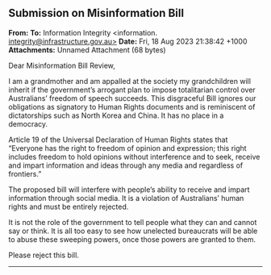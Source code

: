 ## Submission on Misinformation Bill

**From:**
**To:** Information Integrity <information. [integrity@infrastructure.gov.au>](mailto:information._integrity@infrastructure.gov.au)
**Date:** Fri, 18 Aug 2023 21:38:42 +1000
**Attachments:** Unnamed Attachment (68 bytes)

Dear Misinformation Bill Review,

I am a grandmother and am appalled at the society my grandchildren will inherit if the government’s arrogant plan to
impose totalitarian control over Australians’ freedom of speech succeeds. This disgraceful Bill ignores our obligations
as signatory to Human Rights documents and is reminiscent of dictatorships such as North Korea and China. It has
no place in a democracy.

Article 19 of the Universal Declaration of Human Rights states that “Everyone has the right to freedom of opinion and
expression; this right includes freedom to hold opinions without interference and to seek, receive and impart
information and ideas through any media and regardless of frontiers.”

The proposed bill will interfere with people’s ability to receive and impart information through social media. It is a
violation of Australians’ human rights and must be entirely rejected.

It is not the role of the government to tell people what they can and cannot say or think. It is all too easy to see how
unelected bureaucrats will be able to abuse these sweeping powers, once those powers are granted to them.

Please reject this bill.


-----

